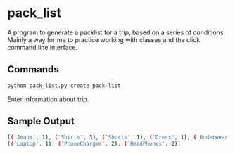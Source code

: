 # pack_list

A program to generate a packlist for a trip, based on a series of conditions. Mainly a way for me to practice working with classes and the click command line interface.

## Commands

```bash
python pack_list.py create-pack-list
```

Enter information about trip.

## Sample Output

```bash
[('Jeans', 1), ('Shirts', 3), ('Shorts', 1), ('Dress', 1), ('Underwear', 5)]
[('Laptop', 1), ('PhoneCharger', 2), ('HeadPhones', 2)]
```
